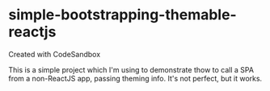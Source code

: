 # simple-bootstrapping-themable-reactjs
Created with CodeSandbox

This is a simple project which I'm using to demonstrate thow to call a SPA from a non-ReactJS app, passing theming info. It's not perfect, but it works.

